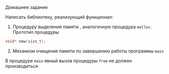 Домашнее задание

Написать библиотеку, реализующий функционал:
1. Процедуру выделения памяти , аналогичную процедура `malloc`. Прототип процедуры
```c
void* new(size_t);
```
2. Механизм очищения памяти по завершению работы программы `main`

В процедуре `main` явный вызов процедуры `free` не должен производиться
